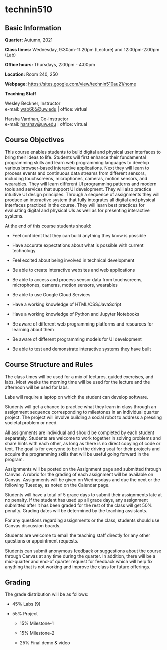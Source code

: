 # technin510

## Basic Information

**Quarter:** Autumn, 2021

**Class times:** Wednesday, 9:30am-11:20pm (Lecture) and 12:00pm-2:00pm (Lab)

**Office hours:** Thursdays, 2:00pm - 4:00pm 

**Location:** Room 240, 250 

**Webpage:** https://sites.google.com/view/technin510au21/home

**Teaching Staff**

Wesley Beckner, Instructor <br>
e-mail: wab665@uw.edu | office: virtual

Harsha Vardhan, Co-Instructor <br>
e-mail: harshav@uw.edu | office: virtual

## Course Objectives
This course enables students to build digital and physical user interfaces to bring their ideas to life. Students will first enhance their fundamental programming skills and learn web programming languages to develop various browser-based interactive applications. Next they will learn to process events and continuous data streams from different sensors, including touchscreens, microphones, cameras, motion sensors, and wearables. They will learn different UI programming patterns and modern tools and services that support UI development. They will also practice intuitive UI design principles. Through a sequence of assignments they will produce an interactive system that fully integrates all digital and physical interfaces practiced in the course. They will learn best practices for evaluating digital and physical UIs as well as for presenting interactive systems.

At the end of this course students should:

* Feel confident that they can build anything they know is possible

* Have accurate expectations about what is possible with current technology

* Feel excited about being involved in technical development

* Be able to create interactive websites and web applications

* Be able to access and process sensor data from touchscreens, microphones, cameras, motion sensors, wearables

* Be able to use Google Cloud Services

* Have a working knowledge of HTML/CSS/JavaScript

* Have a working knowledge of Python and Jupyter Notebooks

* Be aware of different web programming platforms and resources for learning about them

* Be aware of different programming models for UI development

* Be able to test and demonstrate interactive systems they have built

## Course Structure and Rules
The class times will be used for a mix of lectures, guided exercises, and labs. Most weeks the morning time will be used for the lecture and the afternoon will be used for labs.

Labs will require a laptop on which the student can develop software.

Students will get a chance to practice what they learn in class through an assignment sequence corresponding to milestones in an individual quarter project. The project will involve building a social robot to address a pressing societal problem or need. 

All assignments are individual and should be completed by each student separately. Students are welcome to work together in solving problems and share hints with each other, as long as there is no direct copying of code or text. The goal is for everyone to be in the driving seat for their projects and acquire the programming skills that will be useful going forward in the program.

Assignments will be posted on the Assignment page and submitted through Canvas. A rubric for the grading of each assignment will be available on Canvas. Assignments will be given on Wednesdays and due the next or the following Tuesday, as noted on the Calendar page.

Students will have a total of 5 grace days to submit their assignments late at no penalty. If the student has used up all grace days, any assignment submitted after it has been graded for the rest of the class will get 50% penalty. Grading dates will be determined by the teaching assistants.

For any questions regarding assignments or the class, students should use Canvas discussion boards.

Students are welcome to email the teaching staff directly for any other questions or appointment requests.

Students can submit anonymous feedback or suggestions about the course through Canvas at any time during the quarter. In addition, there will be a mid-quarter and end-of quarter request for feedback which will help fix anything that is not working and improve the class for future offerings.

## Grading
The grade distribution will be as follows:

* 45% Labs (9)

* 55% Project

  * 15% Milestone-1

  * 15% Milestone-2

  * 25% Final demo & video
